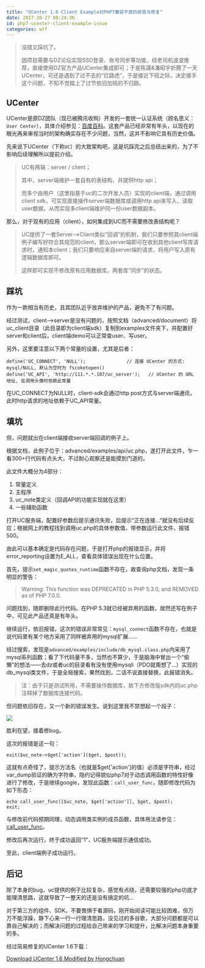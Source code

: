 ```yaml
---
title: "UCenter 1.6 Client Example对PHP7兼容不良的排查与修复"
date: 2017-10-27 00:24:36
id: php7-ucenter-client-example-issue
categories: wtf
---
```


> 没错又踩坑了。
> 
> 因项目需要与DZ论坛实现SSO登录、账号同步等功能，经老司机波波推荐，直接使用DZ官方产品UCenter集成即可；于是陈晟&潘昭宇折腾了一天UCenter，可还是遇到了过不去的“拦路虎”，于是接近下班之际，决定接手这个问题，不知不觉踏上了过节依旧加班的不归路。

## UCenter

UCenter是原DZ团队（现已被腾讯收购）开发的一套统一认证系统（顾名思义：`User Center`），具体介绍参见：[百度百科](https://baike.baidu.com/item/UCenter/10757118)。这套产品已经非常有年头，以现在的眼光再来审视当时的架构确实存在不少问题，当然，这并不影响它具有历史价值。

先来说下UCenter（下称`UC`）的大致架构吧，这是坑踩完之后总结出来的，为了不影响后续理解所以提前介绍。

> UC有两端：server / client；
> 
> 其中，server端维护一套自有的表结构，并提供http api；
> 
> 而多个由用户（这里指基于uc的二次开发人员）实现的client端，通过调用client sdk，可实现直接操作server端数据库或调用http api来写入、读取user数据，从而实现多client端维护同一份user数据副本。

那么，对于现有的应用（client），如何集成到UC而不需要修改表结构呢？

> UC提供了一套Server-->Client类似“回调”的机制，我们只要参照其client端例子编写好符合其规范的client，那么server端即可在收到其他client写库请求时，通知本client；我们只要响应来自server端的请求，将用户写入原有逻辑数据库即可。
> 
> 这样即可实现不修改原有应用数据库，两套库“同步”的状态。

## 踩坑

作为一款相当有历史，且其团队近乎放弃维护的产品，避免不了有问题。

经过测试，client-->server是没有问题的，按照文档（advanced/document）将uc_client目录（此目录即为client端sdk）复制到examples文件夹下，并配置好server和client后，client端demo可以正常查user、写user。

另外，这里要注意以下两个常量的设置，尤其是后者：

    define('UC_CONNECT', 'NULL');               // 连接 UCenter 的方式: mysql/NULL, 默认为空时为 fscoketopen()
    define('UC_API', 'http://111.*.*.107/uc_server');   // UCenter 的 URL 地址, 在调用头像时依赖此常量

在UC_CONNECT为NULL时，client-sdk会通过http post方式与server端通讯，此时http请求的地址依赖于UC_API常量。

## 填坑

但，问题就出在client端接收server端回调的例子上。

根据文档，此例子位于：advanced/examples/api/uc.php，遂打开此文件，乍一看300+行代码有点头大，不过耐心观察还是能摸到门道的。

此文件大概分为4部分：

1.  常量定义
2.  主程序
3.  uc_note类定义（回调API的功能实现就在这里）
4.  一些辅助函数

打开UC服务端，配置好参数后提示通讯失败，后提示“正在连接...”就没有后续反应；根据网上的教程找到调用uc.php的具体参数值，带参数运行此文件，报错500。

由此可以基本确定是代码存在问题，于是打开php的报错显示，并将error_reporting设置为E_ALL，查看具体错误出现在什么位置。

首先，提示`set_magic_quotes_runtime`函数不存在，故查询php文档，发现一条明显的警告：

> Warning: This function was DEPRECATED in PHP 5.3.0, and REMOVED as of PHP 7.0.0.

问题找到，随即删除此行代码。在PHP 5.3就已经被弃用的函数，居然还写在例子中，可见此产品还真是有年头。

继续运行，依旧报错，这次的错误非常常见：`mysql_connect`函数不存在，也就是说代码里有某个地方采用了同样被弃用的mysql扩展……

经过搜索，发现是`advanced/examples/include/db_mysql.class.php`内采用了mysql系列函数；看了下代码量不多，当然也不算少，于是脑海中冒出一个“偷懒”的想法——去dz或者uc的目录看有没有使用mysqli（PDO就甭想了...）实现的db_mysql类文件，于是全局搜索，果然找到，二话不说直接替换，此报错消失。

> 注：由于只是测试所用，不需要操作数据库，故下方修改版sdk内的uc.php注释掉了数据库连接代码。

但问题依旧存在，又一个新的错误发生。说到这里我不禁想起一个段子：

![](https://jootu.org/zb_users/upload/2017/10/7d73fde97a99d301d9cfc2b234ec882b.jpg)

胜利在望，接着修bug。

这次的报错是这一句：

    exit($uc_note->$get['action']($get, $post));

这就有点奇怪了，提示方法名（也就是$get['action']的值）必须是字符串，经过var_dump验证的确为字符串，隐约记得貌似php7对于动态调用函数的特性好像进行了修改，于是继续google，发现此函数：`call_user_func`，随即修改代码为如下形态：

    echo call_user_func([$uc_note, $get['action']], $get, $post);
    exit;

与修改前代码预期同理，动态调用类实例的成员函数，具体用法请参见：[call_user_func](http://php.net/manual/zh/function.call-user-func.php)。

修改后再次运行，终于成功返回“1”，UC服务端提示通信成功。

至此，client端例子成功运行。

## 后记

除了本身的bug，uc提供的例子比较复杂，感觉有点绕，还需要较强的php功底才能理清思路，这就导致了一整天的还是没有搞定的坑...

对于第三方的组件、SDK，不要畏惧于看源码，刚开始阅读可能比较困难，但万万不能浮躁，静下心来一行一行理清思路，没见过的多谷歌，大部分问题都是可以靠自己解决的；而解决问题的过程给自己带来的学习和提升，比解决问题本身重要的多。

经过简易修复的UCenter 1.6下载：

[Download UCenter 1.6 Modified by Hongchuan](https://jootu.org/zb_users/upload/2017/10/UCenter_Modified_by_Hongchuan.zip)